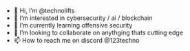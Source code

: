 - 👋 Hi, I’m @technolifts
- 👀 I’m interested in cybersecurity / ai / blockchain
- 🌱 I’m currently learning offensive security
- 💞️ I’m looking to collaborate on anythging thats cutting edge
- 📫 How to reach me on discord @123techno

<!---
technolifts/technolifts is a ✨ special ✨ repository because its `README.md` (this file) appears on your GitHub profile.
You can click the Preview link to take a look at your changes.
--->
